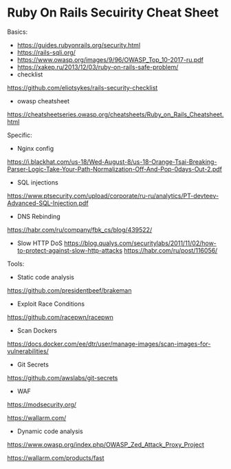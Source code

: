 # Ruby On Rails Secuirity Cheat Sheet

Basics:
- https://guides.rubyonrails.org/security.html
- https://rails-sqli.org/
- https://www.owasp.org/images/9/96/OWASP_Top_10-2017-ru.pdf
- https://xakep.ru/2013/12/03/ruby-on-rails-safe-problem/
- checklist

https://github.com/eliotsykes/rails-security-checklist
- owasp cheatsheet

https://cheatsheetseries.owasp.org/cheatsheets/Ruby_on_Rails_Cheatsheet.html

Specific:
- Nginx config

https://i.blackhat.com/us-18/Wed-August-8/us-18-Orange-Tsai-Breaking-Parser-Logic-Take-Your-Path-Normalization-Off-And-Pop-0days-Out-2.pdf
- SQL injections

https://www.ptsecurity.com/upload/corporate/ru-ru/analytics/PT-devteev-Advanced-SQL-Injection.pdf
- DNS Rebinding

https://habr.com/ru/company/fbk_cs/blog/439522/
- Slow HTTP DoS
https://blog.qualys.com/securitylabs/2011/11/02/how-to-protect-against-slow-http-attacks
https://habr.com/ru/post/116056/

Tools:
- Static code analysis 

https://github.com/presidentbeef/brakeman
- Exploit Race Conditions

https://github.com/racepwn/racepwn
- Scan Dockers

https://docs.docker.com/ee/dtr/user/manage-images/scan-images-for-vulnerabilities/
- Git Secrets

https://github.com/awslabs/git-secrets
- WAF

https://modsecurity.org/

https://wallarm.com/

- Dynamic code analysis

https://www.owasp.org/index.php/OWASP_Zed_Attack_Proxy_Project

https://wallarm.com/products/fast
